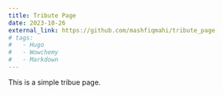 ```yaml
---
title: Tribute Page
date: 2023-10-26
external_link: https://github.com/mashfiqmahi/tribute_page
# tags:
#   - Hugo
#   - Wowchemy
#   - Markdown
---
```


This is a simple tribue page.

<!--more-->
